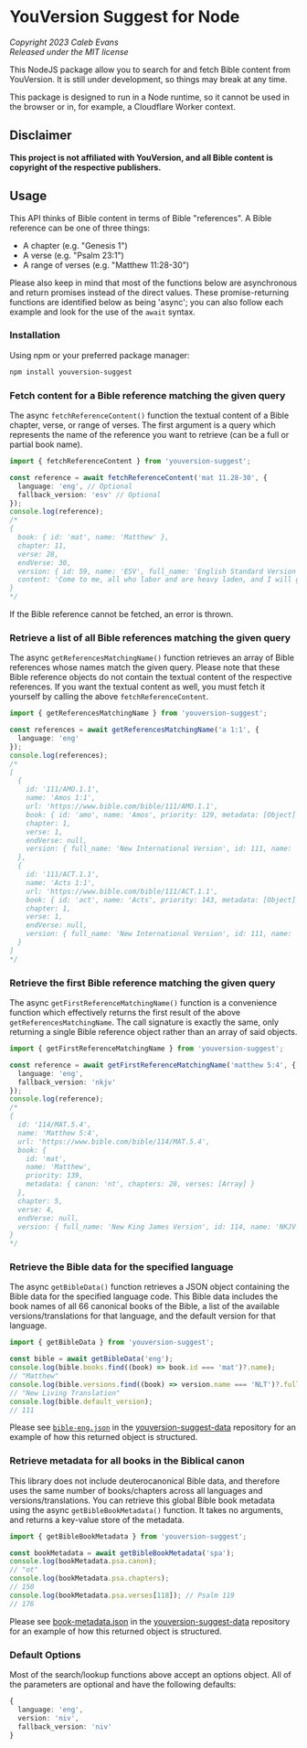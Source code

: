 # YouVersion Suggest for Node

_Copyright 2023 Caleb Evans_  
_Released under the MIT license_

This NodeJS package allow you to search for and fetch Bible content from
YouVersion. It is still under development, so things may break at any time.

This package is designed to run in a Node runtime, so it cannot be used in the
browser or in, for example, a Cloudflare Worker context.

## Disclaimer

**This project is not affiliated with YouVersion, and all Bible content is
copyright of the respective publishers.**

## Usage

This API thinks of Bible content in terms of Bible "references". A Bible
reference can be one of three things:

- A chapter (e.g. "Genesis 1")
- A verse (e.g. "Psalm 23:1")
- A range of verses (e.g. "Matthew 11:28-30")

Please also keep in mind that most of the functions below are asynchronous and
return promises instead of the direct values. These promise-returning functions
are identified below as being 'async'; you can also follow each example and look
for the use of the `await` syntax.

### Installation

Using npm or your preferred package manager:

```sh
npm install youversion-suggest
```

### Fetch content for a Bible reference matching the given query

The async `fetchReferenceContent()` function the textual content of a Bible
chapter, verse, or range of verses. The first argument is a query which
represents the name of the reference you want to retrieve (can be a full or
partial book name).

```ts
import { fetchReferenceContent } from 'youversion-suggest';

const reference = await fetchReferenceContent('mat 11.28-30', {
  language: 'eng', // Optional
  fallback_version: 'esv' // Optional
});
console.log(reference);
/*
{
  book: { id: 'mat', name: 'Matthew' },
  chapter: 11,
  verse: 28,
  endVerse: 30,
  version: { id: 59, name: 'ESV', full_name: 'English Standard Version 2016' },
  content: 'Come to me, all who labor and are heavy laden, and I will give you rest. Take my yoke upon you, and learn from me, for I am gentle and lowly in heart, and you will find rest for your souls. For my yoke is easy, and my burden is light.'
}
*/
```

If the Bible reference cannot be fetched, an error is thrown.

### Retrieve a list of all Bible references matching the given query

The async `getReferencesMatchingName()` function retrieves an array of Bible
references whose names match the given query. Please note that these Bible
reference objects do not contain the textual content of the respective
references. If you want the textual content as well, you must fetch it yourself
by calling the above `fetchReferenceContent`.

```ts
import { getReferencesMatchingName } from 'youversion-suggest';

const references = await getReferencesMatchingName('a 1:1', {
  language: 'eng'
});
console.log(references);
/*
[
  {
    id: '111/AMO.1.1',
    name: 'Amos 1:1',
    url: 'https://www.bible.com/bible/111/AMO.1.1',
    book: { id: 'amo', name: 'Amos', priority: 129, metadata: [Object] },
    chapter: 1,
    verse: 1,
    endVerse: null,
    version: { full_name: 'New International Version', id: 111, name: 'NIV' }
  },
  {
    id: '111/ACT.1.1',
    name: 'Acts 1:1',
    url: 'https://www.bible.com/bible/111/ACT.1.1',
    book: { id: 'act', name: 'Acts', priority: 143, metadata: [Object] },
    chapter: 1,
    verse: 1,
    endVerse: null,
    version: { full_name: 'New International Version', id: 111, name: 'NIV' }
  }
]
*/
```

### Retrieve the first Bible reference matching the given query

The async `getFirstReferenceMatchingName()` function is a convenience function which
effectively returns the first result of the above `getReferencesMatchingName`.
The call signature is exactly the same, only returning a single Bible reference
object rather than an array of said objects.

```ts
import { getFirstReferenceMatchingName } from 'youversion-suggest';

const reference = await getFirstReferenceMatchingName('matthew 5:4', {
  language: 'eng',
  fallback_version: 'nkjv'
});
console.log(reference);
/*
{
  id: '114/MAT.5.4',
  name: 'Matthew 5:4',
  url: 'https://www.bible.com/bible/114/MAT.5.4',
  book: {
    id: 'mat',
    name: 'Matthew',
    priority: 139,
    metadata: { canon: 'nt', chapters: 28, verses: [Array] }
  },
  chapter: 5,
  verse: 4,
  endVerse: null,
  version: { full_name: 'New King James Version', id: 114, name: 'NKJV' }
}
*/
```

### Retrieve the Bible data for the specified language

The async `getBibleData()` function retrieves a JSON object containing the Bible
data for the specified language code. This Bible data includes the book names of
all 66 canonical books of the Bible, a list of the available
versions/translations for that language, and the default version for that
language.

```ts
import { getBibleData } from 'youversion-suggest';

const bible = await getBibleData('eng');
console.log(bible.books.find((book) => book.id === 'mat')?.name);
// "Matthew"
console.log(bible.versions.find((book) => version.name === 'NLT')?.full_name);
// "New Living Translation"
console.log(bible.default_version);
// 111
```

Please see [`bible-eng.json`][bible-json-example] in the
[youversion-suggest-data][yvs-data] repository for an example of how this
returned object is structured.

[bible-json-example]: https://github.com/caleb531/youversion-suggest-data/blob/main/bible/bible-eng.json

### Retrieve metadata for all books in the Biblical canon

This library does not include deuterocanonical Bible data, and therefore uses
the same number of books/chapters across all languages and
versions/translations. You can retrieve this global Bible book metadata using
the async `getBibleBookMetadata()` function. It takes no arguments, and returns
a key-value store of the metadata.

```ts
import { getBibleBookMetadata } from 'youversion-suggest';

const bookMetadata = await getBibleBookMetadata('spa');
console.log(bookMetadata.psa.canon);
// "ot"
console.log(bookMetadata.psa.chapters);
// 150
console.log(bookMetadata.psa.verses[118]); // Psalm 119
// 176
```

Please see [book-metadata.json][bible-book-metadata-json] in the
[youversion-suggest-data][yvs-data] repository for an example of how this
returned object is structured.

[bible-book-metadata-json]: https://github.com/caleb531/youversion-suggest-data/blob/main/bible/book-metadata.json
[yvs-data]: https://github.com/caleb531/youversion-suggest-data

### Default Options

Most of the search/lookup functions above accept an options object. All of the
parameters are optional and have the following defaults:

```ts
{
  language: 'eng',
  version: 'niv',
  fallback_version: 'niv'
}
```
